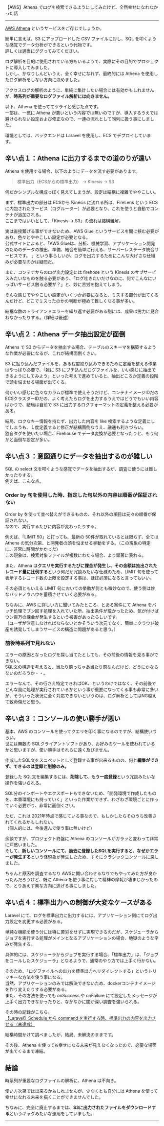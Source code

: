 【AWS】Athena でログを検索できるようにしてみたけど、全然幸せになれなかった話

________________________________________

[AWS Athena](https://aws.amazon.com/jp/athena/?whats-new-cards.sort-by=item.additionalFields.postDateTime&whats-new-cards.sort-order=desc) というサービスをご存じでしょうか。  

簡単に言えば、S3 にアップロードした CSV ファイルに対し、SQL を叩くような感覚でデータ分析ができるという代物です。  
詳しくは適当にググってみてください。  

ログ解析を目的に使用されている方もいるようで、実際にその目的でプロジェクトに導入してみました。  
しかし、かなりしんどいうえ、全く幸せになれず、最終的には Athena を使用したログ解析をしない方向に決めました。  

アクセスログの解析のように、単純に集計したい場合には有効かもしれませんが、**時系列が重要なログファイル解析には向きません。**  

以下、Athena を使っててツライと感じた点です。  
一部は、一概に Athena が悪いという内容では無いのですが、導入するうえでは避けられない設定および修正なので、一連の流れとして同列に扱う事にしました。  

環境としては、バックエンドは Laravel を使用し、ECS でデプロイしています。  


## 辛い点１：Athena に出力するまでの道のりが遠い
Athena を使用する場合、以下のようにデータを流す必要があります。  

> 標準出力（ECSからの標準出力） → Kinesis → S3

何だかシンプルな構成っぽく見えてしまうが、設定は結構に複雑でややこしい。  

まず、標準出力の部分は ECSから Kinesis に流れる所は、FireLens という ECS に内包されたサービス（ログルーター）が必要となり、これを使うと自動でコンテナが追加される。  
ここまではいいとして、「Kinesis → S3」の流れは結構難解。  

実は直接繋げる事ができないため、AWS Glue というサービスを間に挟む必要があり、色々とややこしい設定が必要となる。  
公式サイトによると、「AWS Glueは、分析、機械学習、アプリケーション開発のためのデータの検出、準備、結合を簡単に行える、サーバーレスデータ統合サービスです。 」という事らしいが、ログを出力するためにこんな大げさな仕組みが必要なのかは疑問だ。  

また、コンテナからのログ出力設定には firehose という Kinesis のサブサービスみたいなものを触る必要があり、「ログ吐きたいだけなのに、何でこんなにいっぱいサービス触る必要が？」と、妙に苦労を抱えてしまう。  

そんな感じでややこしい設定がいくつか必要になると、ミスする部分が出てくるんだけど、どこでミスったのかの判断が極めて難しくなる事が多い。  

結構な数のトライアンドエラーを繰り返す必要がある割には、成果は労力に見合わなかったりする。（詳細は後述）  


## 辛い点２：Athena データ抽出設定が面倒
Athena で S3 からデータを抽出する場合、テーブルのスキーマを構築するような作業が必要になるが、これが結構面倒くさい。  

S3 に掘り込んだファイルを、ある程度絞り込みできるために定義を整える作業はやっぱり必要で、「雑に S3 にブチ込んだログファイルを、いい感じに抽出できるようにしてみよう」といった考えで進めていると、抽出どころか定義の段階で頭を悩ませる場面が出てくる。  

何かいい感じに色々なカラムが標準で使えそうだけど、コンテナイメージIDだのECSクラスターIDだの、よく考えたらログを出力するうえではどうでもいい内容ばかりで、結局は自前で S3 に出力するログフォーマットの定義を整える必要がある。  

結局、ロクなキー情報を持たず、出力した内容を like 検索するような定義にしてしまうも、１度定義すると修正が結構面倒なうえ、融通も利きづらい。  
独自タグを使いたい場合、Firehouse でデータ変換が必要となったりと、もう何かと面倒な設定が多い。  


## 辛い点３：意図通りにデータを抽出するのが難しい
SQL の select 文を叩くような感覚でデータを抽出するが、調査に使うには難しかったりする。  
例えば、こんな点。  

### Order by 句を使用した時、指定した句以外の内容は順番が保証されない
Order by を使って並べ替えができるものの、それ以外の項目は元々の順番が保証されない。  
なので、実行するたびに内容が変わったりする。  

例えば、「LIMIT 50」と打っても、最新の 50件が取れているとは限らず、全ては Athena の気分次第、と開発者の頭を悩ませる挙動をする。（この現象の特定に、非常に時間がかかった）  
この現象は、検索対象ファイルが複数にわたる場合、より顕著に表れる。  

また、Athena は**クエリを実行するたびに課金が発生し、その金額は抽出されたレコード量に比例する**という何だか冗談みたいな仕様のため、LIMIT 句を使って表示するレコード数の上限を設定する事は、ほぼ必須になると言ってもいい。  

その必須ともいえる LIMIT 句においての挙動が何とも微妙なので、使う側は妙なバッドノウハウを蓄積させていく必要がある。  

ちなみに、AWS に詳しい方に聞いてみたところ、とある案件にて Athena をバッチ処理でブン回す処理を入れていた所、抽出条件が荒かったため、気が付けばウン百万の課金が発生するという被害があったらしいです。  
（ユーザが注意しなければならないとかそういう次元でなく、簡単にクラウド破産を誘発してしまうサービスの構造に問題があると思う。）  

### 前後時系列で見れない
エラーの原因となったログを探し当てたとしても、その前後の情報を見る事ができない。  
SQL文の構造を考えると、当たり前っちゃあ当たり前なんだけど、どうにかならないのだろうか・・。  

エラーなんて、その行さえ特定できればOK、というわけではなく、その前後でどんな風に処理が実行されているかという事が重要になってくる事も非常に多いが、そういった状況に全く対応できないというのは、ログ解析としてはNG越えて致命傷だと思う。  


## 辛い点３：コンソールの使い勝手が悪い
基本、AWS のコンソールを使ってクエリを叩く事になるのですが、結構使いづらい。  
世には無数の SQLクライアントソフトがあり、お好みのツールを使われているかと思いますが、使い勝手はそれらに遠く及びません。  

作成したSQL文をスニペットとして登録する事が出来るものの、何と**編集ができず、できるのは登録と削除のみ。**  

登録した SQL文を編集するには、**削除して、もう一度登録**という冗談みたいな操作を強いられる。  

SQL分のインポートやエクスポートもできないため、「開発環境で作成したものを、本番環境にも持っていく」といった作業ができず、わざわざ環境ごとに作っていく必要がり、非常に面倒くさい。  

ただ、これは 2021年時点で感じている事なので、もしかしたらそのうち改善されてくれるかもしれない。  
（個人的には、今後進んで使う事は無いけど）  

余談ですが、プロジェクト終盤に Athena のコンソールがガラッと変わって非常に戸惑いました。  
そして、**新しいコンソールにて、過去に登録したSQLを実行すると、なぜかエラーが発生する**という怪現象が発生したため、すぐにクラシックコンソールに戻しました。  

ちゃんと原因を調査するなり AWSに問い合わせるなりでもやってみた方が良かったんだろうけど、既に Athena を使う事に対して精神の摩耗が凄まじかったので、とりあえず楽な方向に逃げる事にしました。  

## 辛い点４：標準出力への制御が大変なケースがある
Laravel にて、ログを標準出力に出力するには、アプリケーション側にてログ出力設定を変更する必要がある。  

単純な機能を使う分には特に苦労をせずに実現できるのだが、スケジューラからジョブを実行する処理がメインとなるアプリケーションの場合、地獄のような辛みが発生する。  

具体的には、スケジューラからジョブを実行する場合、「標準出力」は、「ジョブをコールしたスケジューラ」となるようで、通常のやり方では上手く行かない。  

そのため、「ログファイルへの出力を標準出力へリダイレクトする」というトリッキーな方法を使う事になる。  
当然、アプリケーションのみでは解決できないため、dockerコンテナイメージを作り変えたりする必要がある。  
また、その方法を使っても onSuccess や onFailure にて設定したメッセージが上手く出力できなかったりと、なかなかに闇が深い調査を強いられる。  

その時の記録がこちら。  
[【Laravel】Schedule から command を実行する時、標準出力の内容を出力させる（未達成）](https://kaki-note-02.netlify.app/2021/08/15/)

結構時間かけて調べましたが、結局、未解決のままです。  

その後、Athena を使っても幸せになる未来が見えなくなったので、必要な場面が出てくるまで凍結。  


## 結論
時系列が重要なログファイルの解析に、Athena は不向き。  

使い方次第では出来るかもしれませんが、少なくとも自分には Athena を使って幸せになれる未来を描くことができませんでした。  

ちなみに、完全に廃止するまでは、**S3に出力されたファイルをダウンロードする**というギャグみたいな運用をしていました。  




________________________________________________________________________________________________





